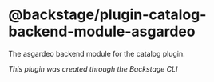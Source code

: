 # @backstage/plugin-catalog-backend-module-asgardeo

The asgardeo backend module for the catalog plugin.

_This plugin was created through the Backstage CLI_
